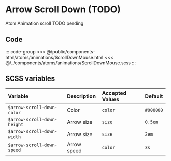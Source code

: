 # Arrow Scroll Down (TODO)
<Badge type="tip">Atom</Badge> <Badge type="info">Animation</Badge> <Badge type="info">scroll</Badge>
<Badge type="danger">TODO pending</Badge>

## Code

<div class="dev-section">
    <!--@include: ../../public/components-html/atoms/animations/ScrollDownMouse.html -->
</div>

::: code-group
<<< @/public/components-html/atoms/animations/ScrollDownMouse.html
<<< @/../components/atoms/animations/ScrollDownMouse.scss
:::


## SCSS variables

| Variable                    | Description    | Accepted Values | Default   |
|:----------------------------|:---------------|:----------------|:----------|
| `$arrow-scroll-down-color`  | Color          | `color`         | `#000000` |
| `$arrow-scroll-down-height` | Arrow size     | `size`          | `0.5em`   |
| `$arrow-scroll-down-width`  | Arrow size     | `size`          | `2em`     |
| `$arrow-scroll-down-speed`  | Arrow speed    | `color`         | `3s`      |


<style lang="scss">
@import "docs/theme.scss";

$scroll-down-mouse-color: $primary-color;

@import "components/atoms/animations/ScrollDownMouse.scss";
</style>